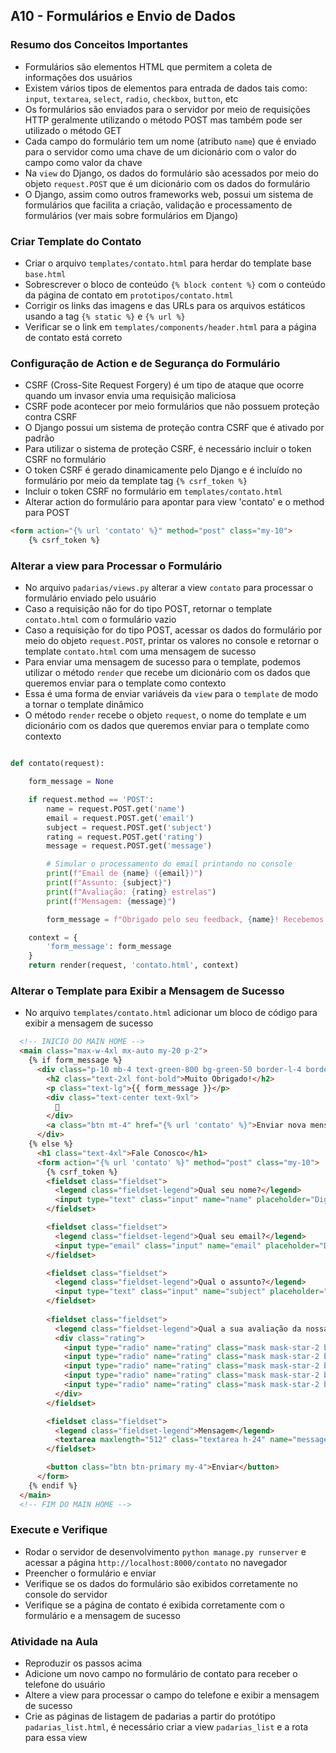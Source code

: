 ## A10 - Formulários e Envio de Dados

### Resumo dos Conceitos Importantes

- Formulários são elementos HTML que permitem a coleta de informações dos usuários
- Existem vários tipos de elementos para entrada de dados tais como: `input`, `textarea`, `select`, `radio`, `checkbox`, `button`, etc
- Os formulários são enviados para o servidor por meio de requisições HTTP geralmente utilizando o método POST mas também pode ser utilizado o método GET
- Cada campo do formulário tem um nome (atributo `name`) que é enviado para o servidor como uma chave de um dicionário com o valor do campo como valor da chave
- Na `view` do Django, os dados do formulário são acessados por meio do objeto `request.POST` que é um dicionário com os dados do formulário
- O Django, assim como outros frameworks web, possui um sistema de formulários que facilita a criação, validação e processamento de formulários (ver mais sobre formulários em Django)

### Criar Template do Contato

- Criar o arquivo `templates/contato.html` para herdar do template base `base.html`
- Sobrescrever o bloco de conteúdo `{% block content %}` com o conteúdo da página de contato em `prototipos/contato.html`
- Corrigir os links das imagens e das URLs para os arquivos estáticos usando a tag `{% static %}` e `{% url %}`
- Verificar se o link em `templates/components/header.html` para a página de contato está correto

### Configuração de Action e de Segurança do Formulário

- CSRF (Cross-Site Request Forgery) é um tipo de ataque que ocorre quando um invasor envia uma requisição maliciosa 
- CSRF pode acontecer por meio formulários que não possuem proteção contra CSRF
- O Django possui um sistema de proteção contra CSRF que é ativado por padrão
- Para utilizar o sistema de proteção CSRF, é necessário incluir o token CSRF no formulário
- O token CSRF é gerado dinamicamente pelo Django e é incluído no formulário por meio da template tag `{% csrf_token %}` 
- Incluir o token CSRF no formulário em `templates/contato.html`
- Alterar action do formulário para apontar para view 'contato' e o method para POST

```html
<form action="{% url 'contato' %}" method="post" class="my-10">
    {% csrf_token %}

```

### Alterar a view para Processar o Formulário

- No arquivo `padarias/views.py` alterar a view `contato` para processar o formulário enviado pelo usuário
- Caso a requisição não for do tipo POST, retornar o template `contato.html` com o formulário vazio
- Caso a requisição for do tipo POST, acessar os dados do formulário por meio do objeto `request.POST`, printar os valores no console e retornar o template `contato.html` com uma mensagem de sucesso
- Para enviar uma mensagem de sucesso para o template, podemos utilizar o método `render` que recebe um dicionário com os dados que queremos enviar para o template como contexto
- Essa é uma forma de enviar variáveis da `view` para o `template` de modo a tornar o template dinâmico
- O método `render` recebe o objeto `request`, o nome do template e um dicionário com os dados que queremos enviar para o template como contexto

```python

def contato(request):

    form_message = None

    if request.method == 'POST':
        name = request.POST.get('name')
        email = request.POST.get('email')
        subject = request.POST.get('subject')
        rating = request.POST.get('rating')
        message = request.POST.get('message')

        # Simular o processamento do email printando no console
        print(f"Email de {name} ({email})")
        print(f"Assunto: {subject}")
        print(f"Avaliação: {rating} estrelas")
        print(f"Mensagem: {message}")

        form_message = f"Obrigado pelo seu feedback, {name}! Recebemos sua mensagem e em breve entraremos em contato."

    context = {
        'form_message': form_message
    }
    return render(request, 'contato.html', context)

```

### Alterar o Template para Exibir a Mensagem de Sucesso

- No arquivo `templates/contato.html` adicionar um bloco de código para exibir a mensagem de sucesso

```html
  <!-- INICIO DO MAIN HOME -->
  <main class="max-w-4xl mx-auto my-20 p-2">
    {% if form_message %}
      <div class="p-10 mb-4 text-green-800 bg-green-50 border-l-4 border-green-300 rounded-lg shadow-md" role="alert">
        <h2 class="text-2xl font-bold">Muito Obrigado!</h2>
        <p class="text-lg">{{ form_message }}</p>
        <div class="text-center text-9xl">
          🎉
        </div>
        <a class="btn mt-4" href="{% url 'contato' %}">Enviar nova mensagem</a>
      </div>
    {% else %}
      <h1 class="text-4xl">Fale Conosco</h1>
      <form action="{% url 'contato' %}" method="post" class="my-10">
        {% csrf_token %}
        <fieldset class="fieldset">
          <legend class="fieldset-legend">Qual seu nome?</legend>
          <input type="text" class="input" name="name" placeholder="Digite aqui" required />
        </fieldset>

        <fieldset class="fieldset">
          <legend class="fieldset-legend">Qual seu email?</legend>
          <input type="email" class="input" name="email" placeholder="Digite um email válido" required />
        </fieldset>

        <fieldset class="fieldset">
          <legend class="fieldset-legend">Qual o assunto?</legend>
          <input type="text" class="input" name="subject" placeholder="Digite o assunto" required />
        </fieldset>
        
        <fieldset class="fieldset">
          <legend class="fieldset-legend">Qual a sua avaliação da nossa proposta?</legend>
          <div class="rating">
            <input type="radio" name="rating" class="mask mask-star-2 bg-orange-400" aria-label="1 star" value="1" required />
            <input type="radio" name="rating" class="mask mask-star-2 bg-orange-400" aria-label="2 star" value="2" required />
            <input type="radio" name="rating" class="mask mask-star-2 bg-orange-400" aria-label="3 star" value="3" required />
            <input type="radio" name="rating" class="mask mask-star-2 bg-orange-400" aria-label="4 star" value="4" required />
            <input type="radio" name="rating" class="mask mask-star-2 bg-orange-400" aria-label="5 star" value="5" required />
          </div>
        </fieldset>

        <fieldset class="fieldset">
          <legend class="fieldset-legend">Mensagem</legend>
          <textarea maxlength="512" class="textarea h-24" name="message" placeholder="Mensagem" required></textarea>
        </fieldset>

        <button class="btn btn-primary my-4">Enviar</button>
      </form>
    {% endif %}
  </main>
  <!-- FIM DO MAIN HOME -->
```

### Execute e Verifique

- Rodar o servidor de desenvolvimento `python manage.py runserver` e acessar a página `http://localhost:8000/contato` no navegador
- Preencher o formulário e enviar
- Verifique se os dados do formulário são exibidos corretamente no console do servidor
- Verifique se a página de contato é exibida corretamente com o formulário e a mensagem de sucesso

### Atividade na Aula

- Reproduzir os passos acima
- Adicione um novo campo no formulário de contato para receber o telefone do usuário
- Altere a view para processar o campo do telefone e exibir a mensagem de sucesso
- Crie as páginas de listagem de padarias a partir do protótipo `padarias_list.html`, é necessário criar a view `padarias_list` e a rota para essa view
